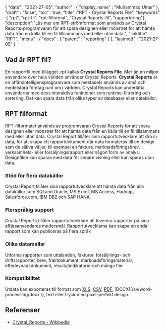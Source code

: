 {
  "date" : "2021-27-05",
  "author" : {
    "display_name" : "Muhammad Umar"
},
  "draft" : "false",
  "toc" : true,
  "title" :"RPT - Crystal Reports File",
  "keywords" :[ "rpt", "rpt-fil", "rpt-filformat", "Crystal Reports-fil", "rapportering"],
  "description":"Läs mer om RPT-strömformat som används av Crystal Reports-programvaran för att spara designen eller mönstret för att hämta data från en källa till en fil tillsammans med eller utan data.",
  "linktitle" : "RPT",
  "menu" : {
    "docs" : {
      "parent" : "reporting"
}
},
  "lastmod" : "2021-27-05"
}

## Vad är RPT fil? ##
En rapportfil med tillägget .rpt kallas **Crystal Reports File**. Mer än en miljon användare över hela världen använder Crystal Reports. **Crystal Reports** är en affärsintelligensprogramvara som mestadels används av små och medelstora företag runt om i världen. Crystal Reports kan underlätta användarna med dess interaktiva funktioner som runtime-filtrering och sortering. Det kan spara data från olika typer av databaser eller datakällor.

## RPT filformat

RPT-filformatet används av programvaran Crystal Reports för att spara designen eller mönstret för att hämta data från en källa till en fil tillsammans med eller utan data. Crystal Report tillåter sina rapportutvecklare att dra in data, för att skapa ett rapportdokument där data formateras till en design som de själva väljer, till exempel en faktura, marknadsföringsbrev, verksamhets- eller försäljningsrapport eller någon form av analys. Designfilen kan sparas med data för senare visning eller kan sparas utan data.

### Stöd för flera datakällor
Crystal Report tillåter sina rapportutvecklare att hämta data från alla datakällor som SQLand Oracle, MS Excel, MS Access, Hadoop, Salesforce.com, IBM DB2 och SAP HANA.

### Flerspråkig support
Crystal Reports tillåter rapportutvecklare att leverera rapporter på sina affärsanvändares modersmål. Rapportutvecklarna kan skapa en enda rapport som kan publiceras på flera språk

### Olika datamallar
Utforma rapporter som uttalanden, fakturor, försäljnings- och driftsrapporter, brev, fraktdokument, marknadsföringsmaterial, efterlevnadsdokument, resultatindikatorer och många fler.

### Kompatibilitet
Utdata kan exporteras till format som [XLS](/sv/spreadsheet/xlsx/), [CSV](/sv/spreadsheet/csv/), [PDF](/sv/pdf/), [DOCX](/sv/word-processing/docx /), text eller tryck med pixel-perfekt design.




## Referenser ##

- [Crystal_Reports - Wikipedia](https://en.wikipedia.org/wiki/Crystal_Reports)

